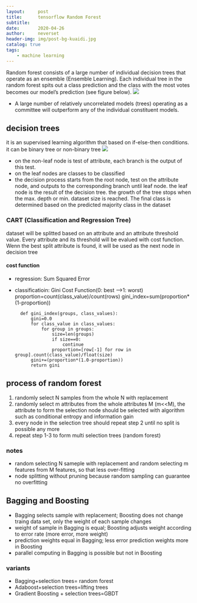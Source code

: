 ```yaml
---
layout:     post
title:      tensorflow Random Forest
subtitle:   
date:       2020-04-26
author:     neverset
header-img: img/post-bg-kuaidi.jpg
catalog: true
tags:
    - machine learning
---
```


Random forest consists of a large number of individual decision trees that operate as an ensemble (Ensemble Learning). Each individual tree in the random forest spits out a class prediction and the class with the most votes becomes our model’s prediction (see figure below).
![](https://raw.githubusercontent.com/neverset123/cloudimg/master/Img20200426195145.png)
* A large number of relatively uncorrelated models (trees) operating as a committee will outperform any of the individual constituent models.

## decision trees
it is an supervised learning algorithm that based on if-else-then conditions.   
it can be binary tree or non-binary tree
![](https://raw.githubusercontent.com/neverset123/cloudimg/master/Img20200426194958.png)

* on the non-leaf node is test of attribute, each branch is the output of this test.
* on the leaf nodes are classes to be classified
* the decision process starts from the root node, test on the attribute node, and outputs to the corresponding branch until leaf node. the leaf node is the result of the decision tree. the growth of the tree stops when the max. depth or min. dataset size is reached. The final class is determined based on the predicted majority class in the dataset
### CART (Classification and Regression Tree)
dataset will be splitted based on an attribute and an attribute threshold value. Every attribute and its threshold will be evalued with cost function. Wenn the best split attribute is found, it will be used as the next node in decision tree

#### cost function
* regression: Sum Squared Error
* classificatioin: Gini Cost Function(0: best -->1: worst)
proportion=count(class_value)/count(rows)
gini_index=sum(proportion*(1-proportion))

        def gini_index(groups, class_values):
            gini=0.0
            for class_value in class_values:
                for group in groups:
                    size=len(groups)
                    if size==0: 
                        continue
                    proportion=[row[-1] for row in group].count(class_value)/float(size)
            gini+=(proportion*(1.0-proportion))                 
            return gini


## process of random forest

1.  randomly select N samples from the whole N with replacement
2.  randomly select m attributes from the whole attributes M (m<<M), the attribute to form the selection node should be selected with algorithm such as conditional entropy and information gain
3. every node in the selection tree should repeat step 2 until no split is possible any more
4. repeat step 1-3 to form multi selection trees (random forest)
### notes
* random selecting N sameple with replacement and random selecting m features from M features, so that less over-fitting
* node splitting without pruning because random sampling can guarantee no overfitting

## Bagging and Boosting

* Bagging selects sample with replacement; Boosting does not change traing data set, only the weight of each sample changes
* weight of sample in Bagging is equal; Boosting adjusts weight according to error rate (more error, more weight)
* prediction weights equal in Bagging; less error prediction weights more in Boosting
* parallel computing in Bagging is possible but not in Boosting

### variants

* Bagging+selection trees= random forest
* Adaboost+selection trees=lifting trees
* Gradient Boosting + selection trees=GBDT

